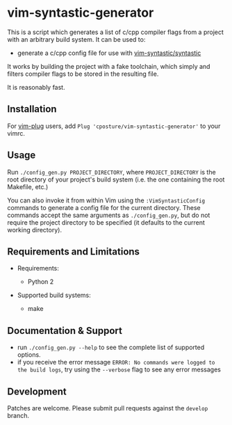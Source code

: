 # vim-syntastic-generator
This is a script which generates a list of c/cpp compiler flags from a project with an arbitrary build system. It can be used to:

* generate a c/cpp config file for use with [vim-syntastic/syntastic](https://github.com/vim-syntastic/syntastic)

It works by building the project with a fake toolchain, which simply and filters compiler flags to be stored in the resulting file.

It is reasonably fast.

## Installation

For [vim-plug](https://github.com/junegunn/vim-plug) users, add ```Plug 'cposture/vim-syntastic-generator'``` to your vimrc.

## Usage

Run ```./config_gen.py PROJECT_DIRECTORY```, where ```PROJECT_DIRECTORY``` is the root directory of your project's build system (i.e. the one containing the root Makefile, etc.)

You can also invoke it from within Vim using the ```:VimSyntasticConfig``` commands to generate a config file for the current directory. These commands accept the same arguments as ```./config_gen.py```, but do not require the project directory to be specified (it defaults to the current working directory).

## Requirements and Limitations
* Requirements:
    + Python 2

* Supported build systems:
    + make

## Documentation & Support
* run ```./config_gen.py --help``` to see the complete list of supported options.
* if you receive the error message ```ERROR: No commands were logged to the build logs```, try using the ```--verbose``` flag to see any error messages

## Development
Patches are welcome. Please submit pull requests against the ```develop``` branch.

